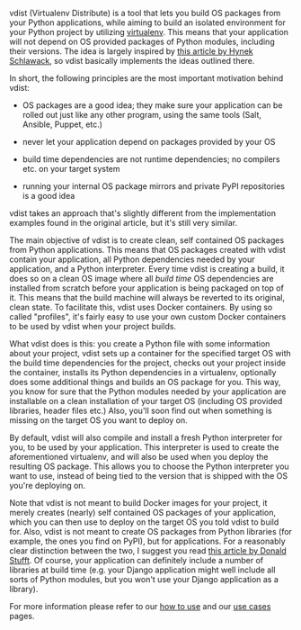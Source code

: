vdist (Virtualenv Distribute) is a tool that lets you build OS packages from
your Python applications, while aiming to build an isolated environment for
your Python project by utilizing [virtualenv](https://virtualenv.pypa.io/en/latest/).
This means that your application will not depend on OS provided packages of
Python modules, including their versions. The idea is largely inspired by
[this article by Hynek Schlawack](https://hynek.me/articles/python-app-deployment-with-native-packages/),
so vdist basically implements the ideas outlined there.

In short, the following principles are the most important motivation behind
vdist:

- OS packages are a good idea; they make sure your application can be rolled
out just like any other program, using the same tools (Salt, Ansible, Puppet,
etc.)

- never let your application depend on packages provided by your OS

- build time dependencies are not runtime dependencies; no compilers etc. on
your target system

- running your internal OS package mirrors and private PyPI repositories is
a good idea


vdist takes an approach that's slightly different from the implementation
examples found in the original article, but it's still very similar.

The main objective of vdist is to create clean, self contained OS packages
from Python applications. This means that OS packages created with vdist
contain your application, all Python dependencies needed by your application,
and a Python interpreter. Every time vdist is creating a build, it does so on
a clean OS image where all *build time* OS dependencies are installed from
scratch before your application is being packaged on top of it. This means
that the build machine will always be reverted to its original, clean state.
To facilitate this, vdist uses Docker containers. By using so called "profiles",
it's fairly easy to use your own custom Docker containers to be used by vdist
when your project builds.

What vdist does is this: you create a Python file with some information about
your project, vdist sets up a container for the specified target OS with the
build time dependencies for the project, checks out your project inside the
container, installs its Python dependencies in a virtualenv, optionally does
some additional things and builds an OS package for you. This way, you know
for sure that the Python modules needed by your application are installable
on a clean installation of your target OS (including OS provided libraries,
header files etc.) Also, you'll soon find out when something is missing on
the target OS you want to deploy on.

By default, vdist will also compile and install a fresh Python interpreter
for you, to be used by your application. This interpreter is used to create
the aforementioned virtualenv, and will also be used when you deploy the
resulting OS package. This allows you to choose the Python interpreter you
want to use, instead of being tied to the version that is shipped with the OS
you're deploying on.

Note that vdist is not meant to build Docker images for your project, it merely
creates (nearly) self contained OS packages of your application, which you can
then use to deploy on the target OS you told vdist to build for. Also, vdist is
not meant to create OS packages from Python libraries (for example, the ones
you find on PyPI), but for applications. For a reasonably clear distinction
between the two, I suggest you read
[this article by Donald Stufft](https://caremad.io/2013/07/setup-vs-requirement/).
Of course, your application can definitely include a number of libraries at
build time (e.g. your Django application might well include all sorts of Python
modules, but you won't use your Django application as a library).

For more information please refer to our [how to use](howtouse.md) and our
[use cases](howtouse.md) pages.


